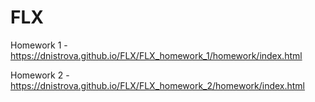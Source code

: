 # FLX
Homework 1 - https://dnistrova.github.io/FLX/FLX_homework_1/homework/index.html

Homework 2 - https://dnistrova.github.io/FLX/FLX_homework_2/homework/index.html
